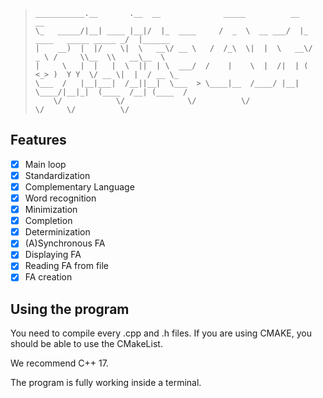 > ```
> ___________.__       .__  __              _____          __                         __          
> \_   _____/|__| ____ |__|/  |_  ____     /  _  \  __ ___/  |_  ____   _____ _____ _/  |______   
> |    __)  |  |/    \|  \   __\/ __ \   /  /_\  \|  |  \   __\/  _ \ /     \\__  \\   __\__  \  
> |     \   |  |   |  \  ||  | \  ___/  /    |    \  |  /|  | (  <_> )  Y Y  \/ __ \|  |  / __ \_
> \___  /   |__|___|  /__||__|  \___  > \____|__  /____/ |__|  \____/|__|_|  (____  /__| (____  /
>     \/            \/              \/          \/                         \/     \/          \/
> ```

## Features

- [x] Main loop
- [x] Standardization
- [x] Complementary Language
- [x] Word recognition
- [x] Minimization
- [x] Completion
- [x] Determinization
- [x] (A)Synchronous FA
- [x] Displaying FA
- [x] Reading FA from file
- [x] FA creation

## Using the program

You need to compile every .cpp and .h files. If you are using CMAKE, you should be able to use the CMakeList.

We recommend C++ 17.



The program is fully working inside a terminal.




